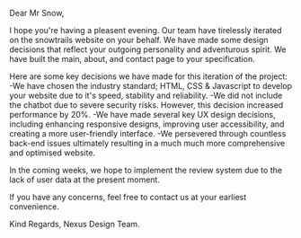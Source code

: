 Dear Mr Snow,

I hope you're having a pleasent evening. Our team have tirelessly iterated on the snowtrails website on your behalf. We have made some design decisions that reflect your outgoing personality and adventurous spirit. We have built the main, about, and contact page to your specification.

Here are some key decisions we have made for this iteration of the project:
-We have chosen the industry standard; HTML, CSS & Javascript to develop your website due to it's speed, stability and reliability.
-We did not include the chatbot due to severe security risks. However, this decision increased performance by 20%.
-We have made several key UX design decisions, including enhancing responsive designs, improving user accessibility, and creating a more user-friendly interface.
-We persevered through countless back-end issues ultimately resulting in a much much more comprehensive and optimised website.

In the coming weeks, we hope to implement the review system due to the lack of user data at the present moment.

If you have any concerns, feel free to contact us at your earliest convenience.

Kind Regards,
Nexus Design Team.
